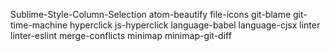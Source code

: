 Sublime-Style-Column-Selection
atom-beautify
file-icons
git-blame
git-time-machine
hyperclick
js-hyperclick
language-babel
language-cjsx
linter
linter-eslint
merge-conflicts
minimap
minimap-git-diff
